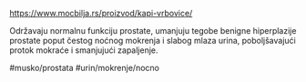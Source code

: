 https://www.mocbilja.rs/proizvod/kapi-vrbovice/

Održavaju normalnu funkciju prostate, umanjuju tegobe benigne hiperplazije prostate poput čestog noćnog mokrenja i slabog mlaza urina, poboljšavajući protok mokraće i smanjujući zapaljenje.

#musko/prostata #urin/mokrenje/nocno